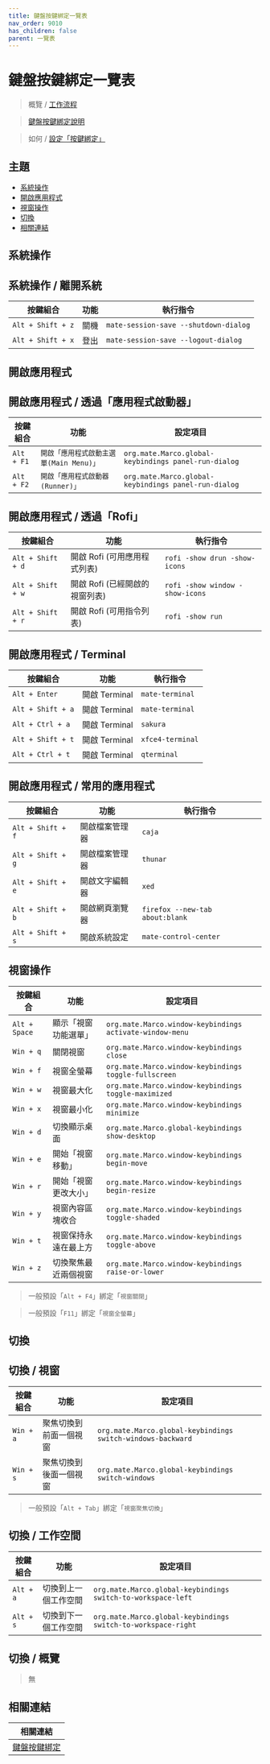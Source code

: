 ```yaml
---
title: 鍵盤按鍵綁定一覽表
nav_order: 9010
has_children: false
parent: 一覽表
---
```



# 鍵盤按鍵綁定一覽表

> 概覽 / [工作流程](https://samwhelp.github.io/note-about-linuxmint-mate/read/guide/workflow)

> [鍵盤按鍵綁定說明](https://samwhelp.github.io/note-about-linuxmint-mate/read/config/keybind.html)

> 如何 / [設定「按鍵綁定」](https://samwhelp.github.io/note-about-linuxmint-mate/read/howto/config-keybind.html)




## 主題

* [系統操作](#系統操作)
* [開啟應用程式](#開啟應用程式)
* [視窗操作](#視窗操作)
* [切換](#切換)
* [相關連結](#相關連結)




## 系統操作


## 系統操作 / 離開系統

| 按鍵組合           | 功能    | 執行指令                         |
| ------------------ | ----- | -------------------------------- |
| `Alt + Shift + z`  | 關機  | `mate-session-save --shutdown-dialog` |
| `Alt + Shift + x`  | 登出  | `mate-session-save --logout-dialog` |



## 開啟應用程式


## 開啟應用程式 / 透過「應用程式啟動器」

| 按鍵組合     | 功能                                 | 設定項目                                                |
| ----------- | ----------------------------------- | ----------------------------------------------------- |
| `Alt + F1`  | `開啟「應用程式啟動主選單(Main Menu)」`  | `org.mate.Marco.global-keybindings panel-run-dialog`  |
| `Alt + F2`  | `開啟「應用程式啟動器(Runner)」`        | `org.mate.Marco.global-keybindings panel-run-dialog`  |




## 開啟應用程式 / 透過「Rofi」

| 按鍵組合          | 功能                           | 執行指令                        |
| ----------------- | ------------------------------ | ------------------------------- |
| `Alt + Shift + d` | 開啟 Rofi (可用應用程式列表)   | `rofi -show drun -show-icons`   |
| `Alt + Shift + w` | 開啟 Rofi (已經開啟的視窗列表) | `rofi -show window -show-icons` |
| `Alt + Shift + r` | 開啟 Rofi (可用指令列表)       | `rofi -show run`                |




## 開啟應用程式 / Terminal

| 按鍵組合           | 功能           | 執行指令           |
| ------------------ | -------------- | ------------------ |
| `Alt + Enter`      | 開啟 Terminal  | `mate-terminal`  |
| `Alt + Shift + a`  | 開啟 Terminal  | `mate-terminal`  |
| `Alt + Ctrl + a`   | 開啟 Terminal  | `sakura`           |
| `Alt + Shift + t`  | 開啟 Terminal  | `xfce4-terminal`   |
| `Alt + Ctrl + t`   | 開啟 Terminal  | `qterminal`        |




## 開啟應用程式 / 常用的應用程式

| 按鍵組合           | 功能            | 執行指令                         |
| ------------------ | --------------- | -------------------------------- |
| `Alt + Shift + f`  | 開啟檔案管理器  | `caja`             |
| `Alt + Shift + g`  | 開啟檔案管理器  | `thunar`                     |
| `Alt + Shift + e`  | 開啟文字編輯器  | `xed`              |
| `Alt + Shift + b`  | 開啟網頁瀏覽器  | `firefox --new-tab about:blank`  |
| `Alt + Shift + s`  | 開啟系統設定    | `mate-control-center`                |




## 視窗操作

| 按鍵組合   | 功能                               | 設定項目                       |
| ---------- | ---------------------------------- | ------------------------------ |
| `Alt + Space`  | 顯示「視窗功能選單」  | `org.mate.Marco.window-keybindings activate-window-menu`            |
| `Win + q`  | 關閉視窗                           | `org.mate.Marco.window-keybindings close`                |
| `Win + f`  | 視窗全螢幕                         | `org.mate.Marco.window-keybindings toggle-fullscreen`           |
| `Win + w`  | 視窗最大化                         | `org.mate.Marco.window-keybindings toggle-maximized`             |
| `Win + x`  | 視窗最小化                         | `org.mate.Marco.window-keybindings minimize`             |
| `Win + d`  | 切換顯示桌面                         | `org.mate.Marco.global-keybindings show-desktop`             |
| `Win + e`  | 開始「視窗移動」                   | `org.mate.Marco.window-keybindings begin-move`                 |
| `Win + r`  | 開始「視窗更改大小」               | `org.mate.Marco.window-keybindings begin-resize`               |
| `Win + y`  | 視窗內容區塊收合                   | `org.mate.Marco.window-keybindings toggle-shaded`                |
| `Win + t`  | 視窗保持永遠在最上方               | `org.mate.Marco.window-keybindings toggle-above`  |
| `Win + z`  | 切換聚焦最近兩個視窗               | `org.mate.Marco.window-keybindings raise-or-lower`  |


> 一般預設「`Alt + F4`」綁定「`視窗關閉`」

> 一般預設「`F11`」綁定「`視窗全螢幕`」




## 切換

## 切換 / 視窗

| 按鍵組合     | 功能                    | 設定項目                                       |
| ------------ | ----------------------- | ---------------------------------------------- |
| `Win + a`    | 聚焦切換到前面一個視窗  | `org.mate.Marco.global-keybindings switch-windows-backward`              |
| `Win + s`    | 聚焦切換到後面一個視窗  | `org.mate.Marco.global-keybindings switch-windows`                        |

> 一般預設「`Alt + Tab`」綁定「`視窗聚焦切換`」




## 切換 / 工作空間

| 按鍵組合   | 功能                  | 設定項目                            |
| ---------- | --------------------- | ----------------------------------- |
| `Alt + a`  | 切換到上一個工作空間  | `org.mate.Marco.global-keybindings switch-to-workspace-left`   |
| `Alt + s`  | 切換到下一個工作空間  | `org.mate.Marco.global-keybindings switch-to-workspace-right`  |




## 切換 / 概覽

> 無




## 相關連結

| 相關連結 |
| ------- |
| [鍵盤按鍵綁定](https://samwhelp.github.io/note-about-linuxmint-mate/read/config/keybind.html) |
